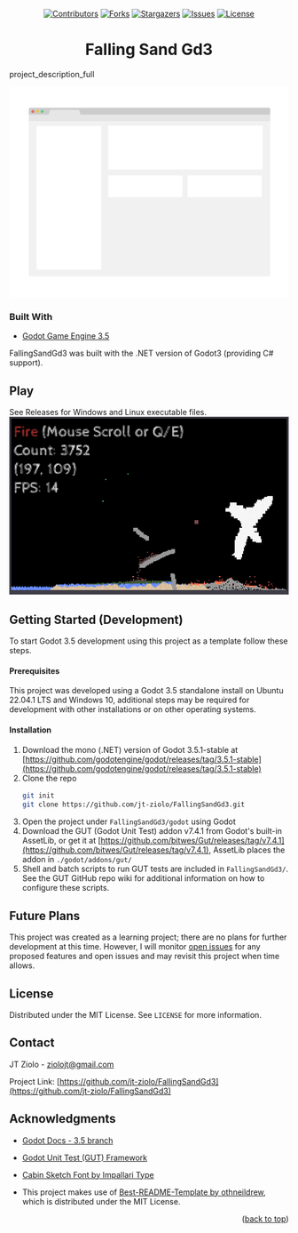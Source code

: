 <!-- Note: This README.md is based upon https://github.com/othneildrew/Best-README-Template. Therefore, comments seen in the source for this README may not be project-specific. -->
<!-- Improved compatibility of back to top link: See: https://github.com/othneildrew/Best-README-Template/pull/73 -->
<a name="readme-top"></a>
<!--
*** Thanks for checking out the Best-README-Template. If you have a suggestion
*** that would make this better, please fork the repo and create a pull request
*** or simply open an issue with the tag "enhancement".
*** Don't forget to give the project a star!
*** Thanks again! Now go create something AMAZING! :D
-->

<!--
Here's a blank template to get started: To avoid retyping too much info. Do a search and replace with your text editor for the following: `jt-ziolo`, `FallingSandGd3`, `twitter_handle`, `linkedin_username`, `email_client`, `email`, `Falling Sand Gd3`, `project_description`, `project_description_full`, `MIT`, `codacy_id`, `docs_name`, `jenkins_job_url`

Also find/replace on https://example.com
-->


<!-- PROJECT SHIELDS -->
<!--
*** I'm using markdown "reference style" links for readability.
*** Reference links are enclosed in brackets [ ] instead of parentheses ( ).
*** See the bottom of this document for the declaration of the reference variables
*** for contributors-url, forks-url, etc. This is an optional, concise syntax you may use.
*** https://www.markdownguide.org/basic-syntax/#reference-style-links
-->
<div align="center">

  [![Contributors][contributors-shield]][contributors-url]
  [![Forks][forks-shield]][forks-url]
  [![Stargazers][stars-shield]][stars-url]
  [![Issues][issues-shield]][issues-url]
  [![License][license-shield]][license-url]

<!-- Opting to comment out LinkedIn shield. Assuming that the project has multiple contributors it seems to me that keeping social media links such as LinkedIn on your profile page is a better approach.
[![LinkedIn][linkedin-shield]][linkedin-url]
-->


<!-- PROJECT LOGO 
  <br />
  <a href="https://github.com/jt-ziolo/FallingSandGd3">
    <img src="images/logo.png" alt="Logo" width="80" height="80">
  </a>

  <h3 align="center">Falling Sand Gd3</h3>

  <p align="center">
    project_description
    <br />
    <a href="https://github.com/jt-ziolo/FallingSandGd3">Play</a>
    · 
    <a href="https://github.com/jt-ziolo/FallingSandGd3/issues">Report Bug</a>
    ·
    <a href="https://github.com/jt-ziolo/FallingSandGd3/issues">Request Feature</a>
  </p>-->
</div>



<!-- ABOUT THE PROJECT -->
<h1 align="center">Falling Sand Gd3</h1>

project_description_full

![FallingSandGd3 Screen Shot][product-screenshot]



### Built With

* [Godot Game Engine 3.5](https://github.com/godotengine/godot/releases/tag/3.5.1-stable)

FallingSandGd3 was built with the .NET version of Godot3 (providing C# support).



## Play

See Releases for Windows and Linux executable files. <!-- TODO The HTML5 version is available to play here: [FallingSandGd3 Web][play-url] -->
![FallingSandGd3 Screen Shot][product-screenshot-2]




## Getting Started (Development)

To start Godot 3.5 development using this project as a template follow these steps.

#### Prerequisites

This project was developed using a Godot 3.5 standalone install on Ubuntu 22.04.1 LTS and Windows 10, additional steps may be required for development with other installations or on other operating systems.

#### Installation

1. Download the mono (.NET) version of Godot 3.5.1-stable at [https://github.com/godotengine/godot/releases/tag/3.5.1-stable](https://github.com/godotengine/godot/releases/tag/3.5.1-stable)
2. Clone the repo
   ```sh
   git init
   git clone https://github.com/jt-ziolo/FallingSandGd3.git
   ```
3. Open the project under `FallingSandGd3/godot` using Godot
4. Download the GUT (Godot Unit Test) addon v7.4.1 from Godot's built-in AssetLib, or get it at [https://github.com/bitwes/Gut/releases/tag/v7.4.1](https://github.com/bitwes/Gut/releases/tag/v7.4.1), AssetLib places the addon in `./godot/addons/gut/`
5. Shell and batch scripts to run GUT tests are included in `FallingSandGd3/`. See the GUT GitHub repo wiki for additional information on how to configure these scripts.



## Future Plans

This project was created as a learning project; there are no plans for further development at this time. However, I will monitor [open issues](https://github.com/jt-ziolo/FallingSandGd3/issues) for any proposed features and open issues and may revisit this project when time allows.



## License

Distributed under the MIT License. See `LICENSE` for more information.



## Contact

JT Ziolo - ziolojt@gmail.com

Project Link: [https://github.com/jt-ziolo/FallingSandGd3](https://github.com/jt-ziolo/FallingSandGd3)


## Acknowledgments

* [Godot Docs - 3.5 branch](https://docs.godotengine.org/en/3.5/)
* [Godot Unit Test (GUT) Framework](https://github.com/bitwes/Gut/releases/tag/v7.4.1)
* [Cabin Sketch Font by Impallari Type](https://fonts.google.com/specimen/Cabin+Sketch/about)

* This project makes use of [Best-README-Template by othneildrew](https://github.com/othneildrew/Best-README-Template), which is distributed under the MIT License.

<p align="right">(<a href="#readme-top">back to top</a>)</p>



<!-- MARKDOWN LINKS & IMAGES -->
<!-- https://www.markdownguide.org/basic-syntax/#reference-style-links -->
[contributors-shield]: https://img.shields.io/github/contributors/jt-ziolo/FallingSandGd3.svg?style=for-the-badge
[contributors-url]: https://github.com/jt-ziolo/FallingSandGd3/graphs/contributors
[forks-shield]: https://img.shields.io/github/forks/jt-ziolo/FallingSandGd3.svg?style=for-the-badge
[forks-url]: https://github.com/jt-ziolo/FallingSandGd3/network/members
[stars-shield]: https://img.shields.io/github/stars/jt-ziolo/FallingSandGd3.svg?style=for-the-badge
[stars-url]: https://github.com/jt-ziolo/FallingSandGd3/stargazers
[issues-shield]: https://img.shields.io/github/issues/jt-ziolo/FallingSandGd3.svg?style=for-the-badge
[issues-url]: https://github.com/jt-ziolo/FallingSandGd3/issues
[license-shield]: https://img.shields.io/github/license/jt-ziolo/FallingSandGd3.svg?style=for-the-badge
[license-url]: https://github.com/jt-ziolo/FallingSandGd3/blob/master/LICENSE
<!--
[linkedin-shield]: https://img.shields.io/badge/-LinkedIn-black.svg?style=for-the-badge&logo=linkedin&colorB=555
[linkedin-url]: https://linkedin.com/in/linkedin_username
-->
<!-- TODO [play-url]: https://example.com -->
[product-screenshot]: images/screenshot.png
[product-screenshot-2]: images/screenshot-2.png
